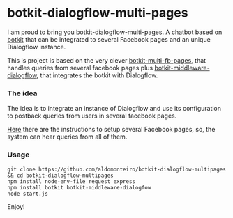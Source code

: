 # botkit-dialogflow-multi-pages

I am proud to bring you botkit-dialogflow-multi-pages. A chatbot based on [botkit](https://github.com/howdyai/botkit) that can be integrated to several Facebook pages and an unique Dialogflow instance.

This is project is based on the very clever [botkit-multi-fb-pages](https://github.com/danieledp/botkit-multi-fb-pages), that handles queries from several facebook pages plus [botkit-middleware-dialogflow](https://github.com/jschnurr/botkit-middleware-dialogflow), that integrates the botkit with Dialogflow.

### **The idea**

The idea is to integrate an instance of Dialogflow and use its configuration to postback queries from users in several facebook pages.

[Here](https://github.com/danieledp/botkit-multi-fb-pages) there are the instructions to setup several Facebook pages, so, the system can hear queries from all of them.

### Usage

```shell
git clone https://github.com/aldomonteiro/botkit-dialogflow-multipages && cd botkit-dialogflow-multipages
npm install node-env-file request express 
npm install botkit botkit-middleware-dialogfow
node start.js
```

Enjoy!